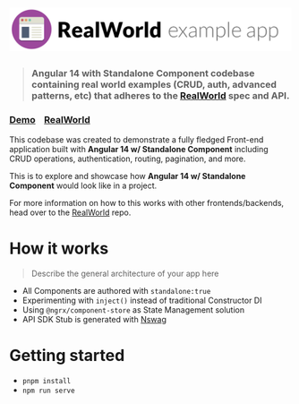 # ![RealWorld Example App](logo.png)

> ### Angular 14 with Standalone Component codebase containing real world examples (CRUD, auth, advanced patterns, etc) that adheres to the [RealWorld](https://github.com/gothinkster/realworld) spec and API.

### [Demo](https://ng-conduit.netlify.app/)&nbsp;&nbsp;&nbsp;&nbsp;[RealWorld](https://github.com/gothinkster/realworld)

This codebase was created to demonstrate a fully fledged Front-end application built with **Angular 14 w/ Standalone Component** including CRUD operations, authentication, routing, pagination, and more.

This is to explore and showcase how **Angular 14 w/ Standalone Component** would look like in a project.

For more information on how to this works with other frontends/backends, head over to the [RealWorld](https://github.com/gothinkster/realworld) repo.

# How it works

> Describe the general architecture of your app here

- All Components are authored with `standalone:true`
- Experimenting with `inject()` instead of traditional Constructor DI
- Using `@ngrx/component-store` as State Management solution
- API SDK Stub is generated with [Nswag](http://nswag.org/)

# Getting started

- `pnpm install`
- `npm run serve`
